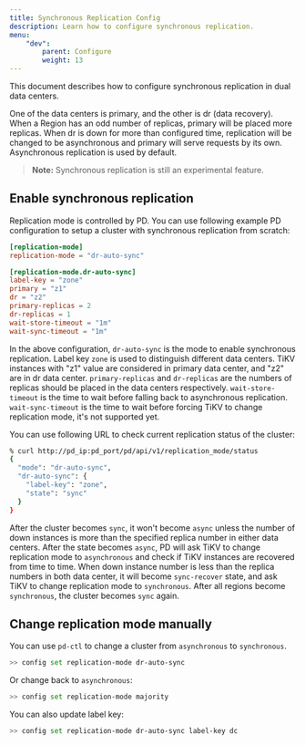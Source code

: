 ```yaml
---
title: Synchronous Replication Config
description: Learn how to configure synchronous replication.
menu:
    "dev":
        parent: Configure
        weight: 13
---
```


This document describes how to configure synchronous replication in dual data centers.

One of the data centers is primary, and the other is dr (data recovery). When a Region has an odd number of replicas, primary will be placed more replicas. When dr is down for more than configured time, replication will be changed to be asynchronous and primary will serve requests by its own. Asynchronous replication is used by default.

> **Note:** Synchronous replication is still an experimental feature.

## Enable synchronous replication

Replication mode is controlled by PD. You can use following example PD configuration to setup a cluster with synchronous replication from scratch:

```toml
[replication-mode]
replication-mode = "dr-auto-sync"

[replication-mode.dr-auto-sync]
label-key = "zone"
primary = "z1"
dr = "z2"
primary-replicas = 2
dr-replicas = 1
wait-store-timeout = "1m"
wait-sync-timeout = "1m"
```

In the above configuration, `dr-auto-sync` is the mode to enable synchronous replication. Label key `zone` is used to distinguish different data centers. TiKV instances with "z1" value are considered in primary data center, and "z2" are in dr data center. `primary-replicas` and `dr-replicas` are the numbers of replicas should be placed in the data centers respectively. `wait-store-timeout` is the time to wait before falling back to asynchronous replication. `wait-sync-timeout` is the time to wait before forcing TiKV to change replication mode, it's not supported yet.

You can use following URL to check current replication status of the cluster:

```bash
% curl http://pd_ip:pd_port/pd/api/v1/replication_mode/status
{
  "mode": "dr-auto-sync",
  "dr-auto-sync": {
    "label-key": "zone",
    "state": "sync"
  }
}
```

After the cluster becomes `sync`, it won't become `async` unless the number of down instances is more than the specified replica number in either data centers. After the state becomes `async`, PD will ask TiKV to change replication mode to `asynchronous` and check if TiKV instances are recovered from time to time. When down instance number is less than the replica numbers in both data center, it will become `sync-recover` state, and ask TiKV to change replication mode to `synchronous`. After all regions become `synchronous`, the cluster becomes `sync` again.

## Change replication mode manually

You can use `pd-ctl` to change a cluster from `asynchronous` to `synchronous`.

```bash
>> config set replication-mode dr-auto-sync
```

Or change back to `asynchronous`:

```bash
>> config set replication-mode majority
```

You can also update label key:

```bash
>> config set replication-mode dr-auto-sync label-key dc
```
